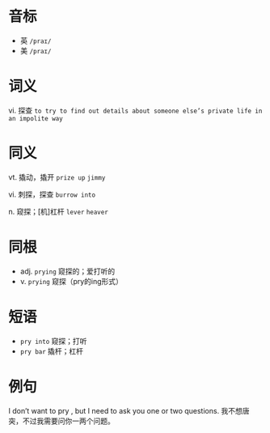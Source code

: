 # 音标

- 英 `/praɪ/`
- 美 `/praɪ/`

# 词义

vi. 探查
`to try to find out details about someone else’s private life in an impolite way`

# 同义

vt. 撬动，撬开
`prize up` `jimmy`

vi. 刺探，探查
`burrow into`

n. 窥探；[机]杠杆
`lever` `heaver`

# 同根

- adj. `prying` 窥探的；爱打听的
- v. `prying` 窥探（pry的ing形式）

# 短语

- `pry into` 窥探；打听
- `pry bar` 撬杆；杠杆

# 例句

I don’t want to pry , but I need to ask you one or two questions.
我不想唐突，不过我需要问你一两个问题。


